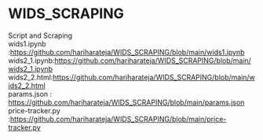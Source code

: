 # WIDS_SCRAPING
Script and Scraping<br>
wids1.ipynb :https://github.com/hariharateja/WIDS_SCRAPING/blob/main/wids1.ipynb <br>
wids2_1.ipynb:https://github.com/hariharateja/WIDS_SCRAPING/blob/main/wids2_1.ipynb <br>
wids2_2.html:https://github.com/hariharateja/WIDS_SCRAPING/blob/main/wids2_2.html <br>
params.json : https://github.com/hariharateja/WIDS_SCRAPING/blob/main/params.json <br>
price-tracker.py :https://github.com/hariharateja/WIDS_SCRAPING/blob/main/price-tracker.py <br>

